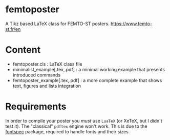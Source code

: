 # femtoposter
A Tikz based LaTeX class for FEMTO-ST posters.
https://www.femto-st.fr/en

# Content
- femtoposter.cls : LaTeX class file
- minimalist_example[.tex,.pdf] : a minimal working example that presents introduced commands
- femtoposter_example[.tex,.pdf] : a more complete example that shows text, figures and lists integration

# Requirements
In order to compile your poster you *must* use `LuaTeX` (or XeTeX, but I didn't test it). The "classical" `pdftex` engine won't work.
This is due to the [fontspec](https://ctan.org/pkg/fontspec) package, required to handle fonts and their sizes.
